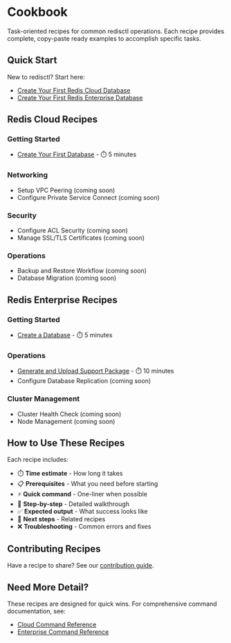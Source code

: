 # Cookbook

Task-oriented recipes for common redisctl operations. Each recipe provides complete, copy-paste ready examples to accomplish specific tasks.

## Quick Start

New to redisctl? Start here:
- [Create Your First Redis Cloud Database](cloud/create-first-database.md)
- [Create Your First Redis Enterprise Database](enterprise/create-database.md)

## Redis Cloud Recipes

### Getting Started
- [Create Your First Database](cloud/create-first-database.md) - ⏱️ 5 minutes

### Networking
- Setup VPC Peering (coming soon)
- Configure Private Service Connect (coming soon)

### Security
- Configure ACL Security (coming soon)
- Manage SSL/TLS Certificates (coming soon)

### Operations
- Backup and Restore Workflow (coming soon)
- Database Migration (coming soon)

## Redis Enterprise Recipes

### Getting Started
- [Create a Database](enterprise/create-database.md) - ⏱️ 5 minutes

### Operations
- [Generate and Upload Support Package](enterprise/support-package.md) - ⏱️ 10 minutes
- Configure Database Replication (coming soon)

### Cluster Management
- Cluster Health Check (coming soon)
- Node Management (coming soon)

## How to Use These Recipes

Each recipe includes:
- ⏱️ **Time estimate** - How long it takes
- 📋 **Prerequisites** - What you need before starting
- ⚡ **Quick command** - One-liner when possible
- 📝 **Step-by-step** - Detailed walkthrough
- ✅ **Expected output** - What success looks like
- 🔗 **Next steps** - Related recipes
- ❌ **Troubleshooting** - Common errors and fixes

## Contributing Recipes

Have a recipe to share? See our [contribution guide](../developer/contributing.md).

## Need More Detail?

These recipes are designed for quick wins. For comprehensive command documentation, see:
- [Cloud Command Reference](../cloud/README.md)
- [Enterprise Command Reference](../enterprise/README.md)
